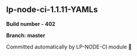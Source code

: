## lp-node-ci-1.1.11-YAMLs

**Build number - 402**

**Branch: master**

 Committed automatically by LP-NODE-CI module :rocket: